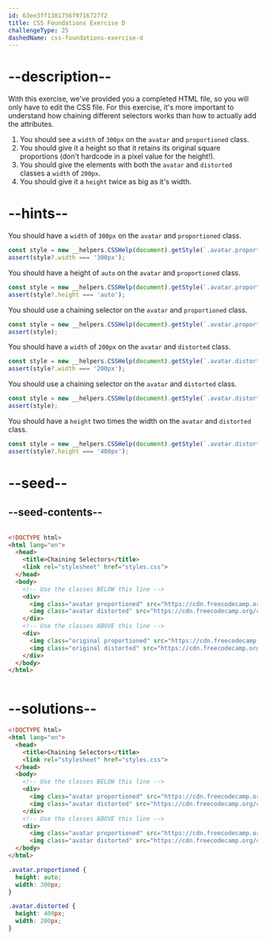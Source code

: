 ```yaml
---
id: 63ee3ff1381756f9716727f2
title: CSS Foundations Exercise D
challengeType: 25
dashedName: css-foundations-exercise-d
---
```


# --description--

With this exercise, we've provided you a completed HTML file, so you will only have to edit the CSS file. For this exercise, it's more important to understand how chaining different selectors works than how to actually add the attributes.

1. You should see a `width` of `300px` on the `avatar` and `proportioned` class.
1. You should give it a height so that it retains its original square proportions (don't hardcode in a pixel value for the height!).
1. You should give the elements with both the `avatar` and `distorted` classes a `width` of `200px`.
1. You should give it a `height` twice as big as it's width.

# --hints--

You should have a `width` of `300px` on the `avatar` and `proportioned` class.

```js
const style = new __helpers.CSSHelp(document).getStyle(`.avatar.proportioned`) || new __helpers.CSSHelp(document).getStyle(`.proportioned.avatar`);
assert(style?.width === '300px');
```

You should have a height of `auto` on the `avatar` and `proportioned` class.

```js
const style = new __helpers.CSSHelp(document).getStyle(`.avatar.proportioned`) || new __helpers.CSSHelp(document).getStyle(`.proportioned.avatar`)
assert(style?.height === 'auto');
```

You should use a chaining selector on the `avatar` and `proportioned` class.

```js
const style = new __helpers.CSSHelp(document).getStyle(`.avatar.proportioned`) || new __helpers.CSSHelp(document).getStyle(`.proportioned.avatar`);
assert(style);
```

You should have a `width` of `200px` on the `avatar` and `distorted` class.

```js
const style = new __helpers.CSSHelp(document).getStyle(`.avatar.distorted`) || new __helpers.CSSHelp(document).getStyle(`.distorted.avatar`);
assert(style?.width === '200px');
```

You should use a chaining selector on the `avatar` and `distorted` class.

```js
const style = new __helpers.CSSHelp(document).getStyle(`.avatar.distorted`) || new __helpers.CSSHelp(document).getStyle(`.distorted.avatar`);
assert(style);
```

You should have a `height` two times the width on the `avatar` and `distorted` class.

```js
const style = new __helpers.CSSHelp(document).getStyle(`.avatar.distorted`) || new __helpers.CSSHelp(document).getStyle(`.distorted.avatar`);
assert(style?.height === '400px');
```

# --seed--

## --seed-contents--

```css

```

```html
<!DOCTYPE html>
<html lang="en">
  <head>
    <title>Chaining Selectors</title>
    <link rel="stylesheet" href="styles.css">
  </head>
  <body>
    <!-- Use the classes BELOW this line -->
    <div>
      <img class="avatar proportioned" src="https://cdn.freecodecamp.org/curriculum/odin-project/css-foundations/css-foundations-01.jpg" alt="Two kittens on a blanket.">
      <img class="avatar distorted" src="https://cdn.freecodecamp.org/curriculum/odin-project/css-foundations/css-foundations-02.jpg" alt="A cute kitten in the woods.">
    </div>
    <!-- Use the classes ABOVE this line -->
    <div>
      <img class="original proportioned" src="https://cdn.freecodecamp.org/curriculum/odin-project/css-foundations/css-foundations-01.jpg" alt="Two kittens on a blanket.">
      <img class="original distorted" src="https://cdn.freecodecamp.org/curriculum/odin-project/css-foundations/css-foundations-02.jpg" alt="A cute kitten in the woods.">
    </div>
  </body>
</html>
```

```css

```

# --solutions--

```html
<!DOCTYPE html>
<html lang="en">
  <head>
    <title>Chaining Selectors</title>
    <link rel="stylesheet" href="styles.css">
  </head>
  <body>
    <!-- Use the classes BELOW this line -->
    <div>
      <img class="avatar proportioned" src="https://cdn.freecodecamp.org/curriculum/odin-project/css-foundations/css-foundations-01.jpg" alt="Two kittens on a blanket.">
      <img class="avatar distorted" src="https://cdn.freecodecamp.org/curriculum/odin-project/css-foundations/css-foundations-02.jpg" alt="A cute kitten in the woods.">
    </div>
    <!-- Use the classes ABOVE this line -->
    <div>
      <img class="avatar proportioned" src="https://cdn.freecodecamp.org/curriculum/odin-project/css-foundations/css-foundations-01.jpg" alt="Two kittens on a blanket.">
      <img class="avatar distorted" src="https://cdn.freecodecamp.org/curriculum/odin-project/css-foundations/css-foundations-02.jpg" alt="A cute kitten in the woods.">
  </body>
</html>
```

```css
.avatar.proportioned {
  height: auto;
  width: 300px;
}

.avatar.distorted {
  height: 400px;
  width: 200px;
}
```

